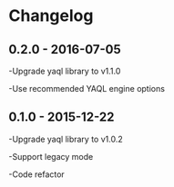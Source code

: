 # Changelog

## 0.2.0 - 2016-07-05

-Upgrade yaql library to v1.1.0

-Use recommended YAQL engine options

## 0.1.0 - 2015-12-22

-Upgrade yaql library to v1.0.2

-Support legacy mode

-Code refactor